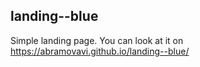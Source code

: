 ## landing--blue
  Simple landing page. You can look at it on https://abramovavi.github.io/landing--blue/
